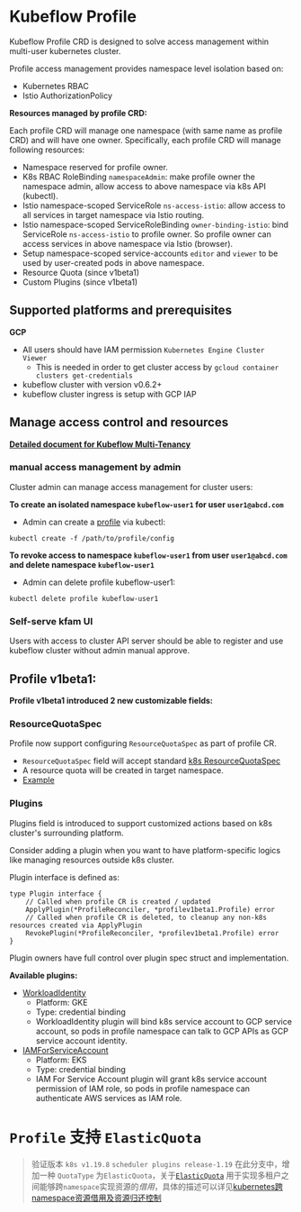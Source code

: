 # Kubeflow Profile

Kubeflow Profile CRD is designed to solve access management within multi-user kubernetes cluster.

Profile access management provides namespace level isolation based on:

- Kubernetes RBAC
- Istio AuthorizationPolicy

**Resources managed by profile CRD:**

Each profile CRD will manage one namespace (with same name as profile CRD) and
will have one owner.
Specifically, each profile CRD will manage following resources:

- Namespace reserved for profile owner.
- K8s RBAC RoleBinding `namespaceAdmin`: make profile owner the namespace admin, allow access to above namespace via k8s API (kubectl).
- Istio namespace-scoped ServiceRole `ns-access-istio`: allow access to all services in target namespace via Istio routing.
- Istio namespace-scoped ServiceRoleBinding `owner-binding-istio`: bind ServiceRole `ns-access-istio` to profile owner.
So profile owner can access services in above namespace via Istio (browser).
- Setup namespace-scoped service-accounts `editor` and `viewer` to be used by user-created pods in above namespace.
- Resource Quota (since v1beta1)
- Custom Plugins (since v1beta1)

## Supported platforms and prerequisites

**GCP**
- All users should have IAM permission `Kubernetes Engine Cluster Viewer`
  - This is needed in order to get cluster access by `gcloud container clusters get-credentials`
- kubeflow cluster with version v0.6.2+
- kubeflow cluster ingress is setup with GCP IAP

## Manage access control and resources

**[Detailed document for Kubeflow Multi-Tenancy](https://www.kubeflow.org/docs/other-guides/multi-user-overview/)**

### manual access management by admin

Cluster admin can manage access management for cluster users:

**To create an isolated namespace `kubeflow-user1` for user `user1@abcd.com`**
- Admin can create a [profile](config/samples/profile_v1beta1_profile.yaml) via kubectl:
```
kubectl create -f /path/to/profile/config
```

**To revoke access to namespace `kubeflow-user1` from user `user1@abcd.com` and delete namespace `kubeflow-user1`**
- Admin can delete profile kubeflow-user1:
```
kubectl delete profile kubeflow-user1
```

### Self-serve kfam UI

Users with access to cluster API server should be able to register and use kubeflow cluster without admin manual approve.


## Profile v1beta1:

**Profile v1beta1 introduced 2 new customizable fields:**

### ResourceQuotaSpec
Profile now support configuring `ResourceQuotaSpec` as part of profile CR.
- `ResourceQuotaSpec` field will accept standard [k8s ResourceQuotaSpec](https://godoc.org/k8s.io/api/core/v1#ResourceQuotaSpec)
- A resource quota will be created in target namespace.
- [Example](config/samples/profile_v1beta1_profile.yaml)

### Plugins
Plugins field is introduced to support customized actions based on k8s cluster's surrounding platform.

Consider adding a plugin when you want to have platform-specific logics like managing resources outside k8s cluster.

Plugin interface is defined as:
```$xslt
type Plugin interface {
	// Called when profile CR is created / updated
	ApplyPlugin(*ProfileReconciler, *profilev1beta1.Profile) error
	// Called when profile CR is deleted, to cleanup any non-k8s resources created via ApplyPlugin
	RevokePlugin(*ProfileReconciler, *profilev1beta1.Profile) error
}
```
Plugin owners have full control over plugin spec struct and implementation.

**Available plugins:**
- [WorkloadIdentity](controllers/plugin_workload_identity.go)
  - Platform: GKE
  - Type: credential binding
  - WorkloadIdentity plugin will bind k8s service account to GCP service account,
  so pods in profile namespace can talk to GCP APIs as GCP service account identity.
- [IAMForServiceAccount](controllers/plugin_iam.go)
  - Platform: EKS
  - Type: credential binding
  - IAM For Service Account plugin will grant k8s service account permission of IAM role,
  so pods in profile namespace can authenticate AWS services as IAM role.
    
# `Profile` 支持 `ElasticQuota`
>验证版本 `k8s v1.19.8` `scheduler plugins release-1.19`
在此分支中，增加一种 `QuotaType` 为`ElasticQuota`，关于[`ElasticQuota`](https://github.com/kubernetes-sigs/scheduler-plugins/blob/release-1.19/pkg/apis/scheduling/v1alpha1/types.go)
用于实现多租户之间能够跨`namespace`实现资源的*借用*，具体的描述可以详见[kubernetes跨namespace资源借用及资源归还控制](https://kiragoo.github.io/archives/f656d80b.html)

